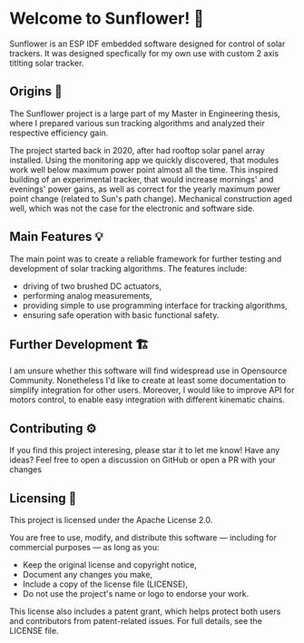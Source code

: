 # Welcome to **Sunflower**! 🌻

Sunflower is an ESP IDF embedded software designed for control of solar trackers. It was designed specfically for my own use with custom 2 axis titlting solar tracker.


## Origins 🌱

The Sunflower project is a large part of my Master in Engineering thesis, where I prepared various sun tracking algorithms and analyzed their respective efficiency gain.

The project started back in 2020, after had rooftop solar panel array installed. Using the monitoring app we quickly discovered, that modules work well below maximum power point almost all the time. This inspired building of an experimental tracker, that would increase mornings' and evenings' power gains, as well as correct for the yearly maximum power point change (related to Sun's path change). Mechanical construction aged well, which was not the case for the electronic and software side.


## Main Features 💡

The main point was to create a reliable framework for further testing and development of solar tracking algorithms. The features include:
- driving of two brushed DC actuators,
- performing analog measurements,
- providing simple to use programming interface for tracking algorithms,
- ensuring safe operation with basic functional safety.


## Further Development 🏗️

I am unsure whether this software will find widespread use in Opensource Community. Nonetheless I'd like to create at least some documentation to simplify integration for other users. Moreover, I would like to improve API for motors control, to enable easy integration with different kinematic chains.


## Contributing ⚙️

If you find this project interesing, please star it to let me know!
Have any ideas? Feel free to open a discussion on GitHub or open a PR with your changes

## Licensing 📄

This project is licensed under the Apache License 2.0.

You are free to use, modify, and distribute this software — including for commercial purposes — as long as you:
- Keep the original license and copyright notice,
- Document any changes you make,
- Include a copy of the license file (LICENSE),
- Do not use the project's name or logo to endorse your work.

This license also includes a patent grant, which helps protect both users and contributors from patent-related issues.
For full details, see the LICENSE file.